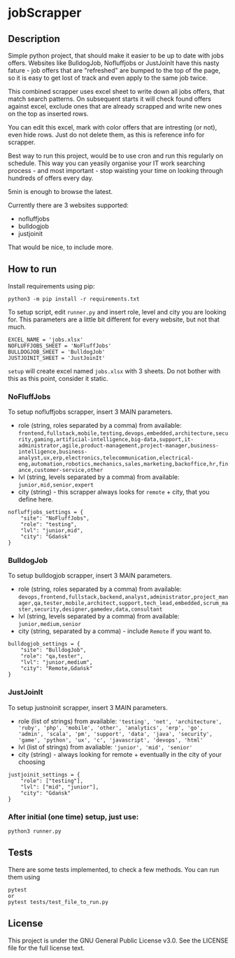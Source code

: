 # jobScrapper

## Description
Simple python project, that should make it easier to be up to date with jobs offers. Websites like BulldogJob, Nofluffjobs or JustJoinIt have this nasty fature - job offers that are "refreshed" are bumped to the top of the page, so it is easy to get lost of track and even apply to the same job twice. 

This combined scrapper uses excel sheet to write down all jobs offers, that match search patterns. On subsequent starts it will check found offers against excel, exclude ones that are already scrapped and write new ones on the top as inserted rows. 

You can edit this excel, mark with color offers that are intresting (or not), even hide rows. Just do not delete them, as this is reference info for scrapper.

Best way to run this project, would be to use cron and run this regularly on schedule. This way you can yeasily organise your IT work searching process - and most important - stop waisting your time on looking through hundreds of offers every day. 

5min is enough to browse the latest.

Currently there are 3 websites supported:
- nofluffjobs
- bulldogjob
- justjoinit

That would be nice, to include more.

## How to run
Install requirements using pip:
```
python3 -m pip install -r requirements.txt
```
To setup script, edit `runner.py` and insert role, level and city you are looking for. This parameters are a little bit different for every website, but not that much.
```
EXCEL_NAME = 'jobs.xlsx'
NOFLUFFJOBS_SHEET = 'NoFluffJobs'
BULLDOGJOB_SHEET = 'BulldogJob'
JUSTJOINIT_SHEET = 'JustJoinIt'
```
`setup` will create excel named `jobs.xlsx` with 3 sheets. Do not bother with this as this point, consider it static.

### NoFluffJobs
To setup nofluffjobs scrapper, insert 3 MAIN parameters. 
- role (string, roles separated by a comma) from available: `frontend,fullstack,mobile,testing,devops,embedded,architecture,security,gaming,artificial-intelligence,big-data,support,it-administrator,agile,product-management,project-manager,business-intelligence,business-analyst,ux,erp,electronics,telecommunication,electrical-eng,automation,robotics,mechanics,sales,marketing,backoffice,hr,finance,customer-service,other`
- lvl (string, levels separated by a comma) from available: `junior,mid,senior,expert`
- city (string) - this scrapper always looks for `remote` + city, that you define here.
```
nofluffjobs_settings = {
    "site": "NoFluffJobs",
    "role": "testing",
    "lvl": "junior,mid",
    "city": "Gdańsk" 
}
```

### BulldogJob
To setup bulldogjob scrapper, insert 3 MAIN parameters.

- role (string, roles separated by a comma) from available: `devops,frontend,fullstack,backend,analyst,administrator,project_manager,qa,tester,mobile,architect,support,tech_lead,embedded,scrum_master,security,designer,gamedev,data,consultant`
- lvl (string, levels separated by a comma) from available: `junior,medium,senior`
- city (string, separated by a comma) - include `Remote` if you want to.
```
bulldogjob_settings = {
    "site": "BulldogJob",
    "role": "qa,tester",
    "lvl": "junior,medium",
    "city": "Remote,Gdańsk" 
}
```

### JustJoinIt

To setup justnoinit scrapper, insert 3 MAIN parameters.
- role (list of strings) from available: `'testing', 'net', 'architecture', 'ruby', 'php', 'mobile', 'other', 'analytics', 'erp', 'go', 'admin', 'scala', 'pm', 'support', 'data', 'java', 'security', 'game', 'python', 'ux', 'c', 'javascript', 'devops', 'html'`
- lvl (list of strings) from avaliable: `'junior', 'mid', 'senior'`
- city (string) - always looking for remote + eventually in the city of your choosing
```
justjoinit_settings = {
    "role": ["testing"],
    "lvl": ["mid", "junior"],
    "city": "Gdańsk" 
}
```

### After initial (one time) setup, just use:
```
python3 runner.py
```

## Tests
There are some tests implemented, to check a few methods. You can run them using
```
pytest 
or 
pytest tests/test_file_to_run.py
```

## License 
This project is under the GNU General Public License v3.0. See the LICENSE file for the full license text.